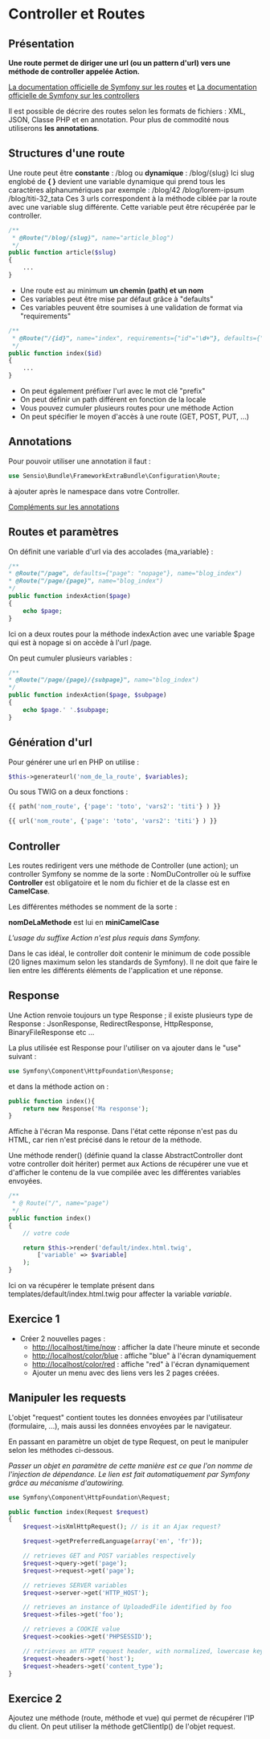 # Controller et Routes

## Présentation

**Une route permet de diriger une url \(ou un pattern d'url\) vers une méthode de controller appelée Action.**

[La documentation officielle de Symfony sur les routes](https://symfony.com/doc/current/routing.html) et [La documentation officielle de Symfony sur les controllers](https://symfony.com/doc/current/controller.html)

Il est possible de décrire des routes selon les formats de fichiers : XML, JSON, Classe PHP et en annotation. Pour plus de commodité nous utiliserons **les annotations**.

## Structures d'une route

Une route peut être **constante** : /blog ou **dynamique** : /blog/{slug} Ici slug englobé de **{ }** devient une variable dynamique qui prend tous les caractères alphanumériques par exemple : /blog/42 /blog/lorem-ipsum /blog/titi-32\_tata Ces 3 urls correspondent à la méthode ciblée par la route avec une variable slug différente. Cette variable peut être récupérée par le controller.

```php
/**
 * @Route("/blog/{slug}", name="article_blog")
 */
public function article($slug)
{
    ...
}
```

* Une route est au minimum **un chemin \(path\) et un nom** 
* Ces variables peut être mise par défaut grâce à "defaults"
* Ces variables peuvent être soumises à une validation de format via "requirements"

```php
/**
 * @Route("/{id}", name="index", requirements={"id"="\d+"}, defaults={"id"=1})
 */
public function index($id)
{
    ...
}
```

* On peut également préfixer l'url avec le mot clé "prefix"
* On peut définir un path différent en fonction de la locale
* Vous pouvez cumuler plusieurs routes pour une méthode Action
* On peut spécifier le moyen d'accès à une route \(GET, POST, PUT, ...\)

## Annotations

Pour pouvoir utiliser une annotation il faut :

```php
use Sensio\Bundle\FrameworkExtraBundle\Configuration\Route;
```

à ajouter après le namespace dans votre Controller.

[Compléments sur les annotations](http://symfony.com/doc/current/bundles/SensioFrameworkExtraBundle/annotations/routing.html)

## Routes et paramètres

On définit une variable d'url via des accolades {ma\_variable} :

```php
/**
* @Route("/page", defaults={"page": "nopage"}, name="blog_index")
* @Route("/page/{page}", name="blog_index")
*/
public function indexAction($page)
{
    echo $page;
}
```

Ici on a deux routes pour la méthode indexAction avec une variable $page qui est à nopage si on accède à l'url /page.

On peut cumuler plusieurs variables :

```php
/**
* @Route("/page/{page}/{subpage}", name="blog_index")
*/
public function indexAction($page, $subpage)
{
    echo $page.' '.$subpage;
}
```

## Génération d'url

Pour générer une url en PHP on utilise :

```php
$this->generateurl('nom_de_la_route', $variables);
```

Ou sous TWIG on a deux fonctions :

```php
{{ path('nom_route', {'page': 'toto', 'vars2': 'titi'} ) }}

{{ url('nom_route', {'page': 'toto', 'vars2': 'titi'} ) }}
```

## Controller

Les routes redirigent vers une méthode de Controller \(une action\); un controller Symfony se nomme de la sorte : NomDuController où le suffixe **Controller** est obligatoire et le nom du fichier et de la classe est en **CamelCase**.

Les différentes méthodes se nomment de la sorte :

**nomDeLaMethode** est lui en **miniCamelCase**

_L'usage du suffixe Action n'est plus requis dans Symfony._

Dans le cas idéal, le controller doit contenir le minimum de code possible \(20 lignes maximum selon les standards de Symfony\). Il ne doit que faire le lien entre les différents éléments de l'application et une réponse.

## Response

Une Action renvoie toujours un type Response ; il existe plusieurs type de Response : JsonResponse, RedirectResponse, HttpResponse, BinaryFileResponse etc ...

La plus utilisée est Response pour l'utiliser on va ajouter dans le "use" suivant :

```php
use Symfony\Component\HttpFoundation\Response;
```

et dans la méthode action on :

```php
public function index(){
    return new Response('Ma response');
}
```

Affiche à l'écran Ma response. Dans l'état cette réponse n'est pas du HTML, car rien n'est précisé dans le retour de la méthode.

Une méthode render\(\) \(définie quand la classe AbstractController dont votre controller doit hériter\) permet aux Actions de récupérer une vue et d'afficher le contenu de la vue compilée avec les différentes variables envoyées.

```php
/**
 * @ Route("/", name="page")
 */
public function index() 
{
    // votre code

    return $this->render('default/index.html.twig', 
        ['variable' => $variable]
    );
}
```

Ici on va récupérer le template présent dans templates/default/index.html.twig pour affecter la variable _variable_.

## Exercice 1

* Créer 2 nouvelles pages :
  * [http://localhost/time/now](http://localhost/time/now) : afficher la date l'heure  minute et seconde
  * [http://localhost/color/blue](http://localhost/color/blue) : affiche "blue" à l'écran dynamiquement
  * [http://localhost/color/red](http://localhost/color/red) : affiche "red" à l'écran dynamiquement
  * Ajouter un menu avec des liens vers les 2 pages créées.

## Manipuler les requests

L'objet "request" contient toutes les données envoyées par l'utilisateur \(formulaire, ...\), mais aussi les données envoyées par le navigateur.

En passant en paramètre un objet de type Request, on peut le manipuler selon les méthodes ci-dessous.

_Passer un objet en paramètre de cette manière est ce que l'on nomme de l'injection de dépendance. Le lien est fait automatiquement par Symfony grâce au mécanisme d'autowiring._

```php
use Symfony\Component\HttpFoundation\Request;

public function index(Request $request)
{
    $request->isXmlHttpRequest(); // is it an Ajax request?

    $request->getPreferredLanguage(array('en', 'fr'));

    // retrieves GET and POST variables respectively
    $request->query->get('page');
    $request->request->get('page');

    // retrieves SERVER variables
    $request->server->get('HTTP_HOST');

    // retrieves an instance of UploadedFile identified by foo
    $request->files->get('foo');

    // retrieves a COOKIE value
    $request->cookies->get('PHPSESSID');

    // retrieves an HTTP request header, with normalized, lowercase keys
    $request->headers->get('host');
    $request->headers->get('content_type');
}
```

## Exercice 2

Ajoutez une méthode \(route, méthode et vue\) qui permet de récupérer l'IP du client. On peut utiliser la méthode getClientIp\(\) de l'objet request.

